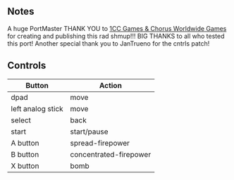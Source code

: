 ## Notes

A huge PortMaster THANK YOU to [1CC Games & Chorus Worldwide Games](https://store.steampowered.com/developer/chorus) for creating and publishing this rad shmup!!! BIG THANKS to all who tested this port! Another special thank you to JanTrueno for the cntrls patch!

## Controls

| Button | Action |
|--|--| 
|dpad|move|
|left analog stick|move|
|select|back|
|start|start/pause|
|A button|spread-firepower|
|B button|concentrated-firepower|
|X button|bomb|

